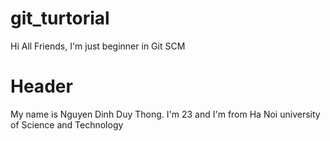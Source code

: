 # git_turtorial

Hi All Friends, I'm just beginner in Git SCM

# Header

My name is Nguyen Dinh Duy Thong. I'm 23 and I'm from Ha Noi university of Science and Technology

